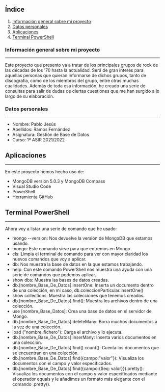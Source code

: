 ## Índice
1. [Información general sobre mi proyecto](#información-general-sobre-mi-proyecto)
2. [Datos personales](#datos-personales)
3. [Aplicaciones](#aplicaciones)
4. [Terminal PowerShell](#terminal-powershell)
### Información general sobre mi proyecto
***
Este proyecto que presento va a tratar de los principales grupos de rock de las décadas de los '70 hasta la actualidad. 
Será de gran interés para aquellas personas que quieran informarse de dichos grupos, tanto de discografia, como de los miembros del grupo, 
entre otras muchas cualidades.
Además de toda esa información, he creado una serie de consultas para salir de dudas de ciertas cuestiones que me han surgido a lo largo 
de su elaboración.
### Datos personales
***
* Nombre: Pablo Jesús
* Apellidos: Ramos Fernández
* Asignatura: Gestión de Base de Datos
* Curso: 1º ASIR 2021/2022
## Aplicaciones
***
En este proyecto hemos hecho uso de:
* MongoDB versión 5.0.3 y MongoDB Compass 
* Visual Studio Code
* PowerShell
* Herramienta GitHub
## Terminal PowerShell
***
Ahora voy a listar una serie de comando que he usado:
* mongo --version: Nos devuelve la versión de MongoDB que estamos usando.
* mongo: Este comando sirve para que entremos en Mongo.
* cls: Limpia el terminal de comando para ver con mayor claridad los nuevos comandos que voy a aplicar.
* db: Nos muestra la base de datos en la que estamos trabajando.
* help: Con este comando PowerShell nos muestra una ayuda con una serie de comandos que podemos aplicar.
* show dbs: Muestra las bases de datos creadas.
* db.[nombre_Base_De_Datos].insertOne: Inserta un documento dentro de una colección, en mi caso, db.coleccionParticular.insertOne()
* show collections: Muestra las colecciones que tenemos creados.
* db.[nombre_Base_De_Datos].find(): Muestra los archivos dentro de una colección.
* use [nombre_Base_Datos]: Crea una base de datos en el servidor de Mongo.
* db.[nombre_Base_De_Datos].deleteMany: Borra muchos documentos a la vez de una colección.
* load ("nombre_fichero"): Carga el archivo y lo ejecuta.
* db.[nombre_Base_De_Datos].inserMany: Inserta varios documentos en una colección.
* db.[nombre_Base_De_Datos].find().count(): Cuenta los documentos que se encuentran en una colección.
* db.[nombre_Base_De_Datos].find({campo:"valor"}): Visualiza los documentos con el campo y valor especificados.
* db.[nombre_Base_De_Datos].find({campo:{$eq: valor}}).pretty(): Visualiza los documentos con el campo y valor especificados mediante el operador equals y le añadimos un formato más elegante con el comando .pretty().